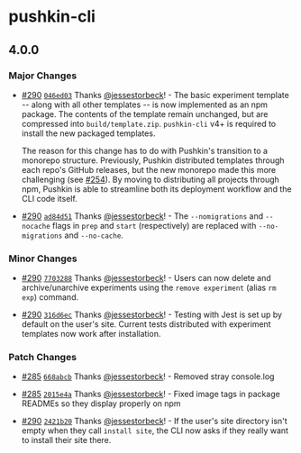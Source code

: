 # pushkin-cli

## 4.0.0

### Major Changes

- [#290](https://github.com/pushkin-consortium/pushkin/pull/290) [`046ed03`](https://github.com/pushkin-consortium/pushkin/commit/046ed03da5aa3711bfca8dd026fa0356c8a3b242) Thanks [@jessestorbeck](https://github.com/jessestorbeck)! - The basic experiment template -- along with all other templates -- is now implemented as an npm package. The contents of the template remain unchanged, but are compressed into `build/template.zip`. `pushkin-cli` v4+ is required to install the new packaged templates.

  The reason for this change has to do with Pushkin's transition to a monorepo structure. Previously, Pushkin distributed templates through each repo's GitHub releases, but the new monorepo made this more challenging (see [#254](https://github.com/pushkin-consortium/pushkin/issues/254)). By moving to distributing all projects through npm, Pushkin is able to streamline both its deployment workflow and the CLI code itself.

- [#290](https://github.com/pushkin-consortium/pushkin/pull/290) [`ad84d51`](https://github.com/pushkin-consortium/pushkin/commit/ad84d5155114debfd50302c8d641cb5a7cf3fb68) Thanks [@jessestorbeck](https://github.com/jessestorbeck)! - The `--nomigrations` and `--nocache` flags in `prep` and `start` (respectively) are replaced with `--no-migrations` and `--no-cache`.

### Minor Changes

- [#290](https://github.com/pushkin-consortium/pushkin/pull/290) [`7703288`](https://github.com/pushkin-consortium/pushkin/commit/7703288988244f2f2a1dcba429225d6e0a0c25be) Thanks [@jessestorbeck](https://github.com/jessestorbeck)! - Users can now delete and archive/unarchive experiments using the `remove experiment` (alias `rm exp`) command.

- [#290](https://github.com/pushkin-consortium/pushkin/pull/290) [`316d6ec`](https://github.com/pushkin-consortium/pushkin/commit/316d6ecbb6547654242d6d214b5feb529ef4b39d) Thanks [@jessestorbeck](https://github.com/jessestorbeck)! - Testing with Jest is set up by default on the user's site. Current tests distributed with experiment templates now work after installation.

### Patch Changes

- [#285](https://github.com/pushkin-consortium/pushkin/pull/285) [`668abcb`](https://github.com/pushkin-consortium/pushkin/commit/668abcbecd362ac212e750f7599b092953261383) Thanks [@jessestorbeck](https://github.com/jessestorbeck)! - Removed stray console.log

- [#285](https://github.com/pushkin-consortium/pushkin/pull/285) [`2015e4a`](https://github.com/pushkin-consortium/pushkin/commit/2015e4a7aea89074c5a31b3f7280adea8c1db05e) Thanks [@jessestorbeck](https://github.com/jessestorbeck)! - Fixed image tags in package READMEs so they display properly on npm

- [#290](https://github.com/pushkin-consortium/pushkin/pull/290) [`2421b20`](https://github.com/pushkin-consortium/pushkin/commit/2421b202844b4f5540e32093a1b21c675487fb89) Thanks [@jessestorbeck](https://github.com/jessestorbeck)! - If the user's site directory isn't empty when they call `install site`, the CLI now asks if they really want to install their site there.
